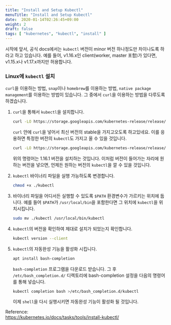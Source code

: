 ```yaml
---
title: "Install and Setup Kubectl"
menuTitle: "Install and Setup Kubectl"
date:  2020-01-14T02:26:45+09:00
weight: 2
draft: false
tags: [ "kubernetes", "kubectl", "install" ]
---
```


시작에 앞서, 공식 docs에서는 `kubectl` 버전이 minor 버전 하나정도만 차이나도록 하라고 하고 있습니다. 
예를 들어, v1.16.x인 client(worker, master 포함)가 있다면, v1.15.x나 v1.17.x까지만 허용합니다.

### Linux에 `kubectl` 설치

`curl`을 이용하는 방법, `snap`이나 `homebrew`를 이용하는 방법, `native package management`를 이용하는 방법이 있습니다.
그 중에서 `curl`을 이용하는 방법을 다루도록 하겠습니다.

1. `curl`을 통해서 `kubectl`을 설치합니다.

    ```bash
    curl -LO https://storage.googleapis.com/kubernetes-release/release/`curl -s https://storage.googleapis.com/kubernetes-release/release/stable.txt`/bin/linux/amd64/kubectl
    ```

    `curl` 안에 `curl`을 넣어서 최신 버전의 stable을 가지고오도록 하고있네요.
    이를 응용하면 특정한 버전의 `kubectl`도 가지고 올 수 있을 것입니다.

    ```bash
    curl -LO https://storage.googleapis.com/kubernetes-release/release/1.16.1/bin/linux/amd64/kubectl
    ```

    위의 명령어는 1.16.1 버전을 설치하는 것입니다.
    이처럼 버전이 들어가는 자리에 원하는 버전을 넣으면, 언제든 원하는 버전의 `kubectl`을 깔 수 있을 것입니다.

2. `kubectl` 바이너리 파일을 실행 가능하도록 변경합니다.
    
    ```bash
    chmod +x ./kubectl
    ```

3. 바이너리 파일을 어디서든 실행할 수 있도록 `$PATH` 환경변수가 가르키는 위치에 둡니다.
    예를 들어 `$PATH`가 `/usr/local/bin`을 포함한다면 그 위치에 `kubectl`을 위치시킵니다.

    ``` bash
    sudo mv ./kubectl /usr/local/bin/kubectl
    ```

4. `kubectl`의 버전을 확인하여 제대로 설치가 되었는지 확인합니다.

    ```bash
    kubectl version --client
    ```

5. `kubectl`의 자동완성 기능을 활성화 시킵니다.

    ```bash
    apt install bash-completion
    ```

    `bash-completion` 프로그램을 다운로드 받습니다.
    그 후 `/etc/bash_completion.d/` 디렉토리에 bash-completion 설정을 다음의 명령어를 통해 넣습니다.

    ```bash
    kubectl completion bash >/etc/bash_completion.d/kubectl
    ```

    이제 `shell`을 다시 실행시키면 자동완성 기능이 활성화 될 것입니다.


Reference:  
https://kubernetes.io/docs/tasks/tools/install-kubectl/
